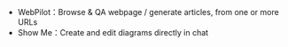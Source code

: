 - WebPilot：Browse & QA webpage / generate articles, from one or more URLs
- Show Me：Create and edit diagrams directly in chat

